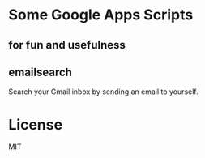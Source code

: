 # Some Google Apps Scripts

## for fun and usefulness

## emailsearch

Search your Gmail inbox by sending an email to yourself.

# License

MIT
